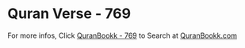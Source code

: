 # Quran Verse - 769 

For more infos, Click [QuranBookk - 769](https://www.quranbookk.com/quran/search?q=769) to Search at [QuranBookk.com](http://quranbookk.com/)